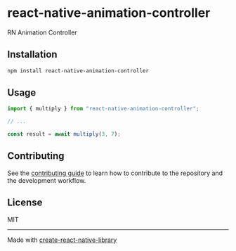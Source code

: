# react-native-animation-controller
RN Animation Controller
## Installation

```sh
npm install react-native-animation-controller
```

## Usage

```js
import { multiply } from "react-native-animation-controller";

// ...

const result = await multiply(3, 7);
```

## Contributing

See the [contributing guide](CONTRIBUTING.md) to learn how to contribute to the repository and the development workflow.

## License

MIT

---

Made with [create-react-native-library](https://github.com/callstack/react-native-builder-bob)
